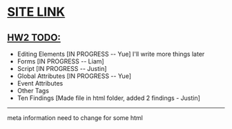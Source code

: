 # [SITE LINK](https://teamtracker-df799.firebaseapp.com)

## [HW2 TODO:](http://classes.pint.com/cse134b/homework/hw2.html)
- Editing Elements [IN PROGRESS -- Yue] I'll write more things later
- Forms [IN PROGRESS -- Liam]
- Script [IN PROGRESS -- Justin]
- Global Attributes [IN PROGRESS -- Yue]
- Event Attributes
- Other Tags
- Ten Findings [Made file in html folder, added 2 findings - Justin]
------------------------------------------
meta information need to change for some html
